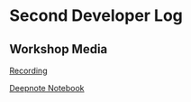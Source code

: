 # Second Developer Log

## Workshop Media

[Recording](https://youtu.be/ITePFTiI2TQ)

[Deepnote Notebook](https://deepnote.com/project/Second-Developer-Log-85BVXSM4QQmL-cU2zAwm7w/%2Fnotebook.ipynb)
